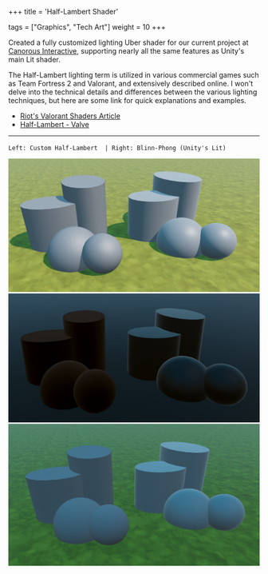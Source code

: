 +++
title = 'Half-Lambert Shader'

tags = ["Graphics", "Tech Art"]
weight = 10
+++

Created a fully customized lighting Uber shader for our current project at [Canorous Interactive](https://www.canorousinteractive.com/), supporting nearly all the same features as Unity's main Lit shader.

The Half-Lambert lighting term is utilized in various commercial games such as Team Fortress 2 and Valorant, and extensively described online. I won't delve into the technical details and differences between the various lighting techniques, but here are some link for quick explanations and examples.

- [Riot's Valorant Shaders Article](https://technology.riotgames.com/news/valorant-shaders-and-gameplay-clarity)
- [Half-Lambert - Valve](https://developer.valvesoftware.com/wiki/Half_Lambert)

---

`Left: Custom Half-Lambert  | Right: Blinn-Phong (Unity's Lit)`

![](./lit_comparison.png)
![](./fresnel_metallic_analysis.png)
![](./ambient_only_comparison.png)

